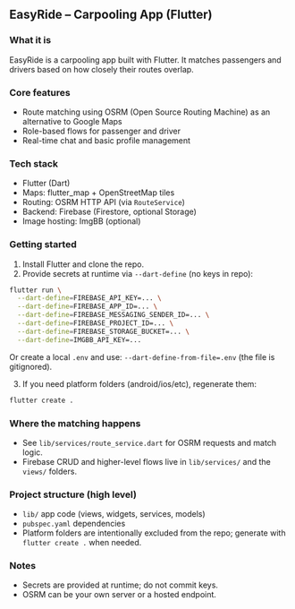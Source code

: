 ## EasyRide – Carpooling App (Flutter)

### What it is
EasyRide is a carpooling app built with Flutter. It matches passengers and drivers based on how closely their routes overlap.

### Core features
- Route matching using OSRM (Open Source Routing Machine) as an alternative to Google Maps
- Role-based flows for passenger and driver
- Real-time chat and basic profile management

### Tech stack
- Flutter (Dart)
- Maps: flutter_map + OpenStreetMap tiles
- Routing: OSRM HTTP API (via `RouteService`)
- Backend: Firebase (Firestore, optional Storage)
- Image hosting: ImgBB (optional)

### Getting started
1) Install Flutter and clone the repo.
2) Provide secrets at runtime via `--dart-define` (no keys in repo):
```bash
flutter run \
  --dart-define=FIREBASE_API_KEY=... \
  --dart-define=FIREBASE_APP_ID=... \
  --dart-define=FIREBASE_MESSAGING_SENDER_ID=... \
  --dart-define=FIREBASE_PROJECT_ID=... \
  --dart-define=FIREBASE_STORAGE_BUCKET=... \
  --dart-define=IMGBB_API_KEY=...
```
Or create a local `.env` and use: `--dart-define-from-file=.env` (the file is gitignored).

3) If you need platform folders (android/ios/etc), regenerate them:
```bash
flutter create .
```

### Where the matching happens
- See `lib/services/route_service.dart` for OSRM requests and match logic.
- Firebase CRUD and higher-level flows live in `lib/services/` and the `views/` folders.

### Project structure (high level)
- `lib/` app code (views, widgets, services, models)
- `pubspec.yaml` dependencies
- Platform folders are intentionally excluded from the repo; generate with `flutter create .` when needed.

### Notes
- Secrets are provided at runtime; do not commit keys.
- OSRM can be your own server or a hosted endpoint.
